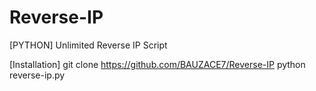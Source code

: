 # Reverse-IP
[PYTHON] Unlimited Reverse IP Script


[Installation]
git clone https://github.com/BAUZACE7/Reverse-IP
python reverse-ip.py
